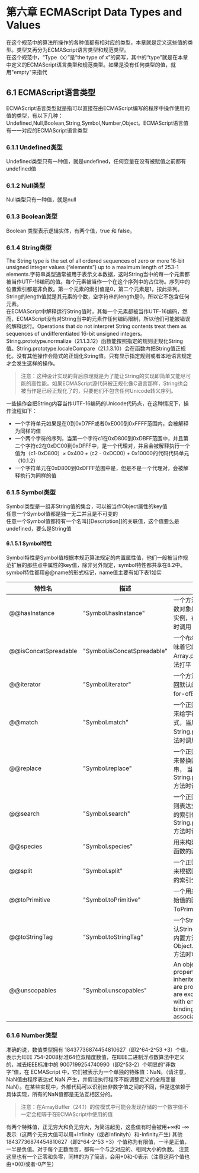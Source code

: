 # 第六章 ECMAScript Data Types and Values
在这个规范中的算法所操作的各种值都有相对应的类型，本章就是定义这些值的类型。类型又再分为ECMAScript语言类型和规范类型。  
在这个规范中，“Type（x）”是“the type of x”的简写，其中的“type”就是在本章中定义的ECMAScript语言类型和规范类型。如果是没有任何类型的值，就用"empty"来指代
## 6.1 ECMAScript语言类型
ECMAScript语言类型就是指可以直接在由ECMAScript编写的程序中操作使用的值的类型，有以下几种：Undefined,Null,Boolean,String,Symbol,Number,Object。ECMAScript语言值有一一对应的ECMAScript语言类型
### 6.1.1 Undefined类型
Undefined类型只有一种值，就是undefined，任何变量在没有被赋值之前都有undefined值
### 6.1.2 Null类型
Null类型只有一种值，就是null
### 6.1.3 Boolean类型
Boolean 类型表示逻辑实体，有两个值，true 和 false。
### 6.1.4 String类型
The String type is the set of all ordered sequences of zero or more 16-bit unsigned integer values (“elements”) up to a maximum length of 253-1 elements.字符串类型通常被用于表示文本数据，这时String当中的每一个元素都被当作UTF-16编码的值。每个元素被当作一个在这个序列中的占位符。序列中的位置索引都是非负数。第一个元素的索引值是0，第二个元素是1，按此排列。String的length值就是其元素的个数，空字符串的length是0，所以它不包含任何元素。  
在ECMAScript中解释运行String值时，其每一个元素都被当作UTF-16编码，然而，ECMAScript没有对String当中的元素作任何编码限制，所以他们可能被错误的解释运行。Operations that do not interpret String contents treat them as sequences of undifferentiated 16-bit unsigned integers。String.prototype.normalize（21.1.3.12）函数能按照指定的规则正规化String值。String.prototype.localeCompare（21.1.3.10）会在函数内把String值正规化。没有其他操作会隐式的正规化String值。只有显示指定规则或者本地语言规定才会发生这样的操作。
> 注意：这种设计实现的背后原理就是为了能让String的实现即简单又能尽可能的高性能。如果ECMAScript源代码被正规化像C语言那样，String也会被当作是已经正规化了的，只要他们不包含任何Unicode转义序列。

一些操作会把String内容当作UTF-16编码的Unicode代码点，在这种情况下，操作流程如下：
* 一个字符单元如果是在0到0xD7FF或者0xE000到0xFFFF范围内，会被解释为同样的值
* 一个两个字符的序列，当第一个字符c1在0xD800到0xDBFF范围中，并且第二个字符c2在0xDC00到0xDFFF中，是一个代理对，并且会被解释执行一个值为（c1-0xD800）× 0x400 + (c2 - 0xDC00) + 0x10000的代码代码单元（10.1.2）
* 一个字符单元在0xD800到0xDFFF范围中是，但是不是一个代理对，会被解释执行为同样的值  

### 6.1.5 Symbol类型
Symbol类型是一组非String值的集合，可以被当作Object属性的key值  
任意一个Symbol值都是独一无二并且是不可变的  
任意一个Symbol值都持有一个名叫[[Description]]的关联值，这个值要么是undefined，要么是String值
#### 6.1.5.1 Symbol特性
Symbol特性是Symbol值根据本规范算法规定的内置属性值，他们一般被当作规范扩展的那些点中属性的key值，除非另外规定，symbol特性都共享在8.2中。symbol特性都用@@name的形式标记，name值主要有如下表1如实

|特性名	|描述	|V值和作用|
|----|--------|-------------------------------|
|@@hasInstance|	"Symbol.hasInstance"|	一个方法用来识别构造函数对象是否是构造函数的实例，在instance of 操作时调用|
|@@isConcatSpreadable	|"Symbol.isConcatSpreadable"|	一个布尔值，当为true时意味着它的array元素可以被Array.prototype.concat方法打平|
|@@iterator|	"Symbol.iterator"|一个方法，给一个对象返回默认的迭代器，当用for-of时调用|
|@@match|	"Symbol.match"	|一个正则表达式方法，用来给字符串匹配正则表达式，当用String.prototype.match方法时调用|
|@@replace	|"Symbol.replace"|一个正则表达式方法，用来替换匹配了的子字符串， 当用String.prototype.search 方法时调用|
|@@search	|"Symbol.search"|一个正则表达式，返回正则表达式比配上的字符串的索引值，当用 String.prototype.search方法时调用|
|@@species	|"Symbol.species"|用来构建派生对象的构造函数的函数值属性|
|@@split	|"Symbol.split"|一个正则表达式方法，用来根据匹配上正则表达式的索引分割字符串|
|@@toPrimitive	|"Symbol.toPrimitive"	|一个用来把对象转换为原始值的函数，当用ToPrimitive时调用|
|@@toStringTag	|"Symbol.toStringTag"	|一个String值，用来创建默认String对象的描述，当用内置方法Object.prototype.toString方法时可访问|
|@@unscopables	|"Symbol.unscopables"|An object valued property whose own and inherited property names are property names that are excluded from the with environment bindings of the associated object|
### 6.1.6 Number类型
准确的说，数值类型拥有 18437736874454810627（即2^64-2^53 +3）个值，表示为IEEE 754-2008标准64位双精度数值，在IEEE二进制浮点数算法中定义的，减去IEEE标准中的 9007199254740990（即2^53-2）个明显的“非数字”值，在 ECMAScript 中，它们被表示为一个单独的特殊值：NaN。（请注意，NaN值由程序表达式 NaN 产生，并假设执行程序不能调整定义的全局变量 NaN）。在某些实现中，外部代码可以识别出非数字值之间的不同，但是这依赖于具体实现，所有的NaN值都是无法互相区分的。

>注意：在ArrayBuffer（24.1）的位模式中可能会发现存储的一个数字值不一定会相等于在ECMAScript中使用的值  

有两个特殊值，正无穷大和负无穷大，为简洁起见，这些值有时会被用+∞和 -∞表示（这两个无穷大值可以用+Infinity（或者Infinityh）和-Infinity产生)
其他18437736874454810627（即2^64-2^53 +3）个值称为有限值，一半是正值，一半是负值。对于每个正数而言，都有一个与之对应的、相同大小的负数。
注意这里也有一个正零和负零，同样的为了简洁，会用+0和-0表示（注意这两个值也由+0(0)或者-0产生）

